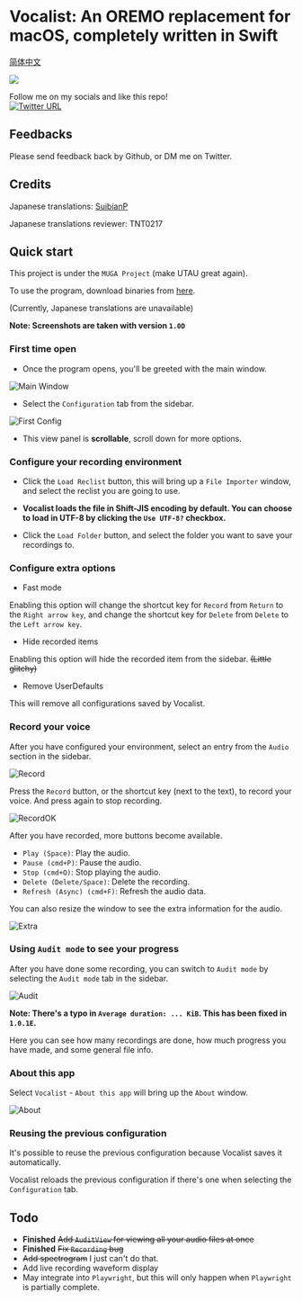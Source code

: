 # Vocalist: An OREMO replacement for macOS, completely written in Swift

[简体中文](https://ookamitai.github.io/blogspaces/docs/vocalist/vocalist_cn/)

![](image/dist.png)

Follow me on my socials and like this repo!  
[![Twitter URL](https://img.shields.io/twitter/url/https/twitter.com/ookamitai.svg?style=social&label=Follow%20@ookamitai)](https://twitter.com/ookamitai)

## Feedbacks

Please send feedback back by Github, or DM me on Twitter.

## Credits

Japanese translations: [SuibianP](https://github.com/SuibianP)  

Japanese translations reviewer: TNT0217

## Quick start
This project is under the `MUGA Project` (make UTAU great again).  

To use the program, download binaries from [here](https://github.com/ookamitai/Vocalist/releases/).

(Currently, Japanese translations are unavailable)

**Note: Screenshots are taken with version `1.0D`**

### First time open

- Once the program opens, you'll be greeted with the main window.

![Main Window](image/first_open.png)

- Select the `Configuration` tab from the sidebar.

![First Config](image/first_config.png)

- This view panel is **scrollable**, scroll down for more options.

### Configure your recording environment

- Click the `Load Reclist` button, this will bring up a `File Importer` window, and select the reclist you are going to use.

- **Vocalist loads the file in Shift-JIS encoding by default. You can choose to load in UTF-8 by clicking the `Use UTF-8?` checkbox.**

- Click the `Load Folder` button, and select the folder you want to save your recordings to.

### Configure extra options

- Fast mode

Enabling this option will change the shortcut key for `Record` from `Return` to the `Right arrow key`, and change the shortcut key for `Delete` from `Delete` to the `Left arrow key`.

- Hide recorded items

Enabling this option will hide the recorded item from the sidebar. ~~(Little glitchy)~~

- Remove UserDefaults

This will remove all configurations saved by Vocalist.

### Record your voice

After you have configured your environment, select an entry from the `Audio` section in the sidebar.

![Record](image/record.png)

Press the `Record` button, or the shortcut key (next to the text), to record your voice. And press again to stop recording.

![RecordOK](image/record_ok.png)

After you have recorded, more buttons become available.  

- `Play (Space)`: Play the audio.
- `Pause (cmd+P)`: Pause the audio.
- `Stop (cmd+O)`: Stop playing the audio.
- `Delete (Delete/Space)`: Delete the recording.
- `Refresh (Async) (cmd+F)`: Refresh the audio data.

You can also resize the window to see the extra information for the audio.

![Extra](image/extra.png)

### Using `Audit mode` to see your progress

After you have done some recording, you can switch to `Audit mode` by selecting the `Audit mode` tab in the sidebar.

![Audit](image/audit.png)

**Note: There's a typo in `Average duration: ... KiB`. This has been fixed in `1.0.1E`.**

Here you can see how many recordings are done, how much progress you have made, and some general file info.

### About this app

Select `Vocalist` - `About this app` will bring up the `About` window.

![About](image/about.png)

### Reusing the previous configuration

It's possible to reuse the previous configuration because Vocalist saves it automatically.

Vocalist reloads the previous configuration if there's one when selecting the `Configuration` tab.

## Todo
- **Finished** ~~Add `AuditView` for viewing all your audio files at once~~
- **Finished** ~~Fix `Recording` bug~~
- ~~Add spectrogram~~ I just can't do that.
- Add live recording waveform display
- May integrate into `Playwright`, but this will only happen when `Playwright` is partially complete.